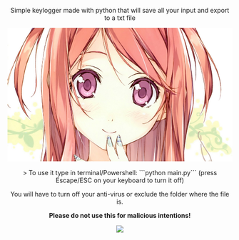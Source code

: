 <p align="center">Simple keylogger made with python that will save all your input and export to a txt file</p>
<p align="center">
<img src="views/herobanner.jpg" alt="hero-banner" width=auto height=300/>
</p>
<p align="center">
> To use it type in terminal/Powershell:
```python main.py```
(press Escape/ESC on your keyboard to turn it off)</p>
<p align="center">
You will have to turn off your anti-virus or exclude the folder where the file is.
</p>
<p align="center">
<b>Please do not use this for malicious intentions!</b>
</p>
<p align="center"><img src="views/icon1.png"/><p>
